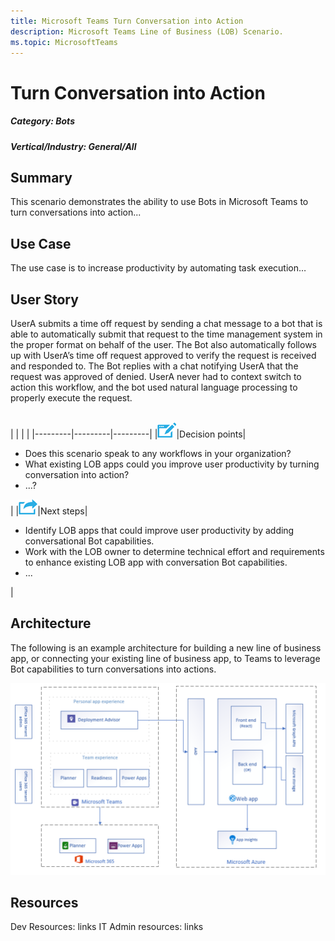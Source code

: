 ```yaml
---
title: Microsoft Teams Turn Conversation into Action
description: Microsoft Teams Line of Business (LOB) Scenario.
ms.topic: MicrosoftTeams
---
```





# Turn Conversation into Action

##### Category: Bots

##### Vertical/Industry: General/All

## Summary
This scenario demonstrates the ability to use Bots in Microsoft Teams to turn conversations into action...

## Use Case
The use case is to increase productivity by automating task execution… 

## User Story
UserA submits a time off request by sending a chat message to a bot that is able to automatically submit that request to the time management system in the proper format on behalf of the user. The Bot also automatically follows up with UserA’s time off request approved to verify the request is received and responded to. The Bot replies with a chat notifying UserA that the request was approved of denied. UserA never had to context switch to action this workflow, and the bot used natural language processing to properly execute the request.


<br>
|         |         |         |
|---------|---------|---------|
|<img src="../assets/images/lob/audio_conferencing_image7.png" />|Decision points|<ul><li>Does this scenario speak to any workflows in your organization?</li><li>What existing LOB apps could you improve user productivity by turning conversation into action?</li><li>...?</li></ul>|
|<img src="../assets/images/lob/audio_conferencing_image9.png" />|Next steps|<ul><li>Identify LOB apps that could improve user productivity by adding conversational Bot capabilities.</li><li>Work with the LOB owner to determine technical effort and requirements to enhance existing LOB app with conversation Bot capabilities.</li><li>...</li></ul>|

## Architecture
The following is an example architecture for building a new line of business app, or connecting your existing line of business app, to Teams to leverage Bot capabilities to turn conversations into actions.

<img src="../assets/images/lob/deployment-advisor-architecture-diagram.png">

## Resources
Dev Resources: links
IT Admin resources: links

